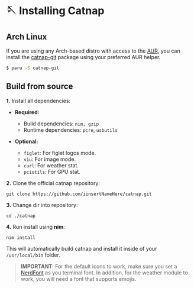 # 🪡 Installing Catnap

## Arch Linux
If you are using any Arch-based distro with access to the [AUR](https://aur.archlinux.org/), you can install the [catnap-git](https://aur.archlinux.org/packages/catnap-git) package using your preferred AUR helper.
```sh
$ paru -S catnap-git
```

## Build from source

**1.** Install all dependencies:
- **Required:**
    - Build dependencies: `nim, gzip`
    - Runtime dependencies: `pcre`, `usbutils`

- **Optional:**
    - `figlet`: For figlet logos mode.
    - `viu`: For image mode.
    - `curl`: For weather stat.
    - `pciutils`: For GPU stat.

**2.** Clone the official catnap repository:
```shell
git clone https://github.com/iinsertNameHere/catnap.git
```

**3.** Change dir into repository:
```shell
cd ./catnap
```

**4.** Run install using **nim**:
```shell
nim install
```
This will automatically build catnap and install it inside of your `/usr/local/bin` folder.

> **IMPORTANT**:
> For the default icons to work, make sure you set a [NerdFont](https://www.nerdfonts.com/) as you terminal font. In addition, for the weather module to work, you will need a font that supports emojis.
